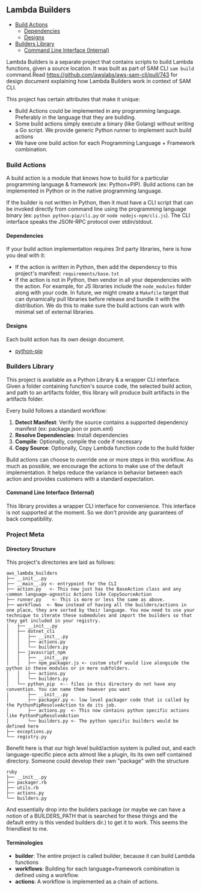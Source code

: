 ## Lambda Builders

- [Build Actions](#build-actions)
	- [Dependencies](#dependencies)
	- [Designs](#designs)
- [Builders Library](#builders-library)
	- [Command Line Interface (Internal)](#command-line-interface-internal)


Lambda Builders is a separate project that contains scripts to build Lambda functions, given a source location. It was
built as part of SAM CLI `sam build` command.Read https://github.com/awslabs/aws-sam-cli/pull/743 for design document 
explaining how Lambda Builders work in context of SAM CLI. 

This project has certain attributes that make it unique:

- Build Actions could be implemented in any programming language. Preferably in the language that they are building.
- Some build actions simply execute a binary (like Golang) without writing a Go script. 
  We provide generic Python runner to implement such build actions
- We have one build action for each Programming Language + Framework combination. 

### Build Actions
A build action is a module that knows how to build for a particular programming language & framework (ex: Python+PIP).
Build actions can be implemented in Python or in the native programming language.

If the builder is not written in Python, then it must have a CLI script that can be invoked directly from command 
line using the programming language binary (ex: `python python-pip/cli.py` or `node nodejs-npm/cli.js`). 
The CLI interface speaks the JSON-RPC protocol over stdin/stdout.

#### Dependencies 
If your build action implementation requires 3rd party libraries, here is how you deal with it:
 
- If the action is written in Python, then add the dependency to this project's manifest: `requirements/base.txt`
- If the action is not in Python, then vendor in all your dependencies with the action. For example, for JS libraries 
  include the `node_modules` folder along with your code. In future, we might create a `Makefile` target that can
  dynamically pull libraries before release and bundle it with the distribution. We do this to make sure the build 
  actions can work with minimal set of external libraries.
 
#### Designs

Each build action has its own design document. 

* [python-pip](./lambda_builders/actions/python_pip/DESIGN.md)


### Builders Library

This project is available as a Python Library & a wrapper CLI interface. Given a folder containing function's source
code, the selected build action, and path to an artifacts folder, this library will produce built artifacts in the
artifacts folder. 

Every build follows a standard workflow:

1. **Detect Manifest**: Verify the source contains a supported dependency manifest (ex: package.json or pom.xml)
1. **Resolve Dependencies**: Install dependencies
1. **Compile**: Optionally, compile the code if necessary
1. **Copy Source**: Optionally, Copy Lambda function code to the build folder

Build actions can choose to override one or more steps in this workflow. As much as possible, we encourage the actions
to make use of the default implementation. It helps reduce the variance in behavior between each action and provides
customers with a standard expectation. 

#### Command Line Interface (Internal)
This library provides a wrapper CLI interface for convenience. This interface is not supported at the moment. So we 
don't provide any guarantees of back compatibility. 

### Project Meta
#### Directory Structure
This project's directories are laid as follows:

```
aws_lambda_builders
├── __init__.py
├── __main__.py <- entrypoint for the CLI
├── action.py   <- This now just has the BaseAction class and any common language-agnostic Actions like CopySourceAction
├── runner.py    <- This is more or less the same as above.
├── workflows  <- Now instead of having all the builders/actions in one place, they are sorted by their language. You now need to use your technique to iterate these submodules and import the builders so that they get included in your registry.
│   ├── __init__.py
│   ├── dotnet_cli
│   │   ├── __init__.py
│   │   ├── actions.py
│   │   └── builders.py
│   ├── javascript_npm
│   │   ├── __init__.py
│   │   ├── npm_packager.js <- custom stuff would live alongside the python in these modules or in more subfolders.
│   │   ├── actions.py
│   │   └── builders.py
│   └── python_pip  <-- files in this directory do not have any convention. You can name them however you want
│       ├── __init__.py
│       ├── packager.py <- low level packager code that is called by the PythonPipResolveAction to do its job.
│       ├── actions.py  <- This now contains python specific actions like PythonPipResolveAction
│       └── builders.py <- The python specific builders would be defined here
├── exceptions.py
└── registry.py
```

Benefit here is that our high level build/action system is pulled out, and each language-specific piece acts almost like a plugin, its its own self contained directory. Someone could develop their own "package" with the structure

```
ruby
├── __init__.py
├── packager.rb
├── utils.rb
├── actions.py
└── builders.py
```

And essentially drop into the builders package (or maybe we can have a notion of a BUILDERS_PATH that is searched for these things and the default entry is this vended builders dir.) to get it to work. This seems the friendliest to me.

#### Terminologies

- **builder**: The entire project is called builder, because it can build Lambda functions
- **workflows**: Building for each language+framework combination is defined using a workflow. 
- **actions**: A workflow is implemented as a chain of actions.



